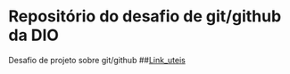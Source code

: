 # Repositório do desafio de git/github da DIO 
Desafio de projeto sobre git/github
##[Link_uteis](https://www.markdownguide.org/)
